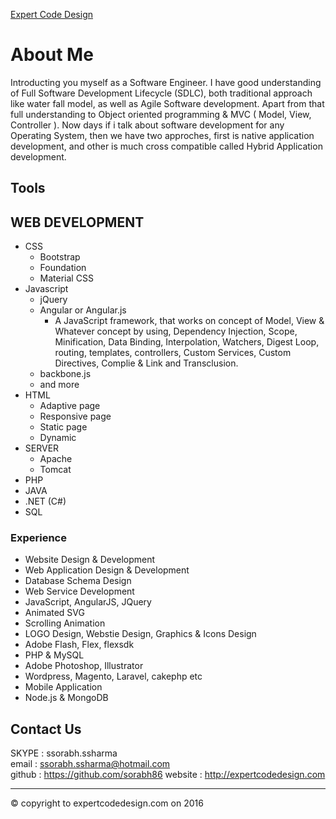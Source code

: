 [Expert Code Design](http://expertcodedesign.com)

# About Me

Introducting you myself as a Software Engineer. I have good understanding of Full Software Development Lifecycle (SDLC), both traditional approach like water fall model, as well as Agile Software development. Apart from that full understanding to Object oriented programming & MVC ( Model, View, Controller ).
Now days if i talk about software development for any Operating System, then we have two approches, first is native application development, and other is much cross compatible called Hybrid Application development.

## Tools 
WEB DEVELOPMENT
---------------
* CSS
  * Bootstrap
  * Foundation
  * Material CSS
* Javascript
  * jQuery
  * Angular or Angular.js
     * A JavaScript framework, that works on concept of Model, View & Whatever concept by using, Dependency Injection, Scope, Minification, Data Binding, Interpolation, Watchers, Digest Loop, routing, templates, controllers, Custom Services, Custom Directives, Complie & Link and Transclusion.
  * backbone.js
  * and more
* HTML
  * Adaptive page
  * Responsive page
  * Static page
  * Dynamic
* SERVER
  * Apache
  * Tomcat
* PHP
* JAVA
* .NET (C#)
* SQL

### Experience
* Website Design & Development
* Web Application Design & Development
* Database Schema Design
* Web Service Development 
* JavaScript, AngularJS, JQuery
* Animated SVG
* Scrolling Animation
* LOGO Design, Webstie Design, Graphics & Icons Design 
* Adobe Flash, Flex, flexsdk
* PHP & MySQL
* Adobe Photoshop, Illustrator
* Wordpress, Magento, Laravel, cakephp etc 
* Mobile Application
* Node.js & MongoDB

## Contact Us
SKYPE : ssorabh.ssharma      
email : ssorabh.ssharma@hotmail.com        
github : https://github.com/sorabh86
website : http://expertcodedesign.com

---------
© copyright to expertcodedesign.com on 2016